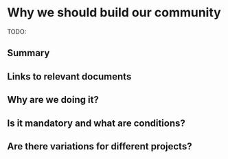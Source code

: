 # Why we should build our community

TODO:

## Summary

## Links to relevant documents

## Why are we doing it?

## Is it mandatory and what are conditions?

## Are there variations for different projects?
